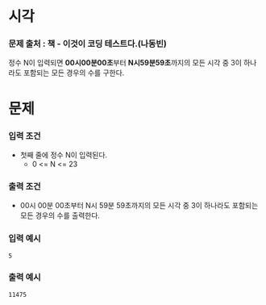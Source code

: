 # 시각
### 문제 출처 : 책 - 이것이 코딩 테스트다.(나동빈)

정수 N이 입력되면 **00시00분00초**부터 **N시59분59초**까지의 모든 시각 중 3이 하나라도 포함되는 모든 경우의 수를 구한다.
# 문제
### 입력 조건
- 첫째 줄에 정수 N이 입력된다.
    - 0 <= N <= 23
### 출력 조건
- 00시 00분 00초부터 N시 59분 59초까지의 모든 시각 중 3이 하나라도 포함되는 모든 경우의 수를 출력한다.
### 입력 예시
```
5
```
### 출력 예시
```
11475
```